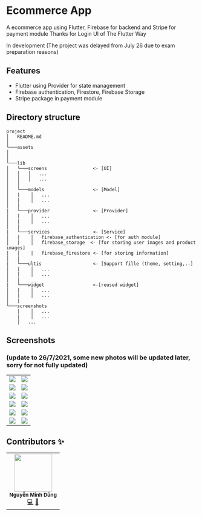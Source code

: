 # Ecommerce App

A ecommerce app using Flutter, Firebase for backend and Stripe for payment module
Thanks for Login UI of The Flutter Way

In development (The project was delayed from July 26 due to exam preparation reasons)

## Features

- Flutter using Provider for state management
- Firebase authentication, Firestore, Firebase Storage
- Stripe package in payment module

## Directory structure

```
project
│   README.md
│
└───assets
│
│
└───lib
│   └───screens                 <- [UI]
│   │   │   ...
│   │   │   ...
│   │
│   └───models                  <- [Model]
│   |    │   ...
│   |    │   ...
│   |
|   └───provider                <- [Provider]
│   |    │   ...
│   |    │   ...
│   |
|   └───services                <- [Service]
│   |    │   firebase_authentication <- [for auth module]
│   |    │   firebase_storage  <- [for storing user images and product images]
|   │    |   firebase_firestore <- [for storing information]
│   |
|   └───ultis                   <- [Support fille (theme, setting,..]
│   |    │   ...
│   |    │   ...
│   |
|   └───widget                  <-[reused widget]
│   |    │   ...
│   |    │   ...
│   |
└───screenshots
    |    │   ...
    |    │   ...
    │   ...
```

## Screenshots

### (update to 26/7/2021, some new photos will be updated later, sorry for not fully updated)

|                                 |                                  |
| :-----------------------------: | :------------------------------: |
|   ![](screenshots/login.png)    |   ![](screenshots/signup.png)    |
| ![](screenshots/home_light.png) | ![](screenshots/home2_light.png) |
| ![](screenshots/home_dark.png)  | ![](screenshots/home2_dark.png)  |
|  ![](screenshots/feed_all.png)  |  ![](screenshots/feed_cate.png)  |
|    ![](screenshots/cart.png)    |   ![](screenshots/detail.png)    |
|  ![](screenshots/favorite.png)  |    ![](screenshots/user.png)     |

## Contributors ✨

<table>
  <tr>
    <td align="center"><a> <img src="https://avatars.githubusercontent.com/u/63831488?v=4?s=100" width="100px;" alt=""/><br /><sub><b>Nguyễn Minh Dũng</b></sub></a><br /><a href="https://github.com/dungngminh/ecommerce/commits?author=dungngminh" title="Code">💻</a> <a href="https://github.com/dungngminh/ecommerce/commits?author=dungngminh" title="Documentation">📖</a> <a 
  </tr>
</table>
